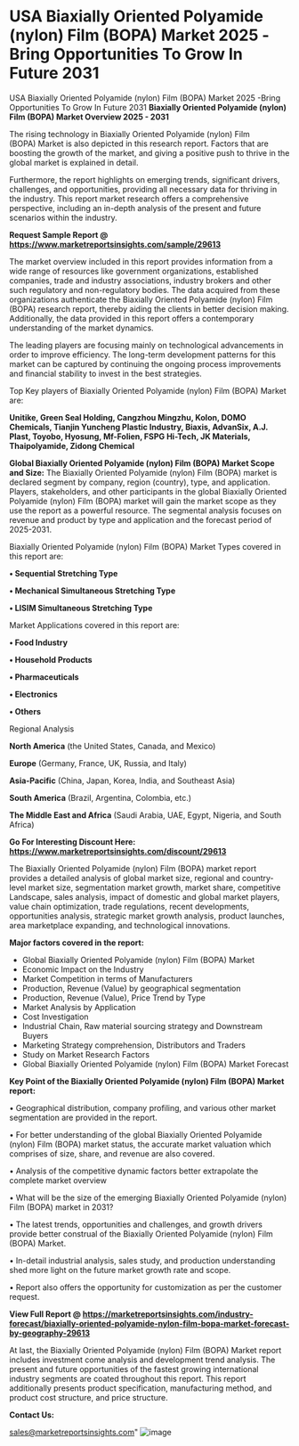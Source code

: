 # USA Biaxially Oriented Polyamide (nylon) Film (BOPA) Market 2025 -Bring Opportunities To Grow In Future 2031
 USA Biaxially Oriented Polyamide (nylon) Film (BOPA) Market 2025 -Bring Opportunities To Grow In Future 2031
<Strong> Biaxially Oriented Polyamide (nylon) Film (BOPA) Market Overview 2025 - 2031</strong>

The rising technology in Biaxially Oriented Polyamide (nylon) Film (BOPA) Market is also depicted in this research report. Factors that are boosting the growth of the market, and giving a positive push to thrive in the global market is explained in detail.

Furthermore, the report highlights on emerging trends, significant drivers, challenges, and opportunities, providing all necessary data for thriving in the industry. This report market research offers a comprehensive perspective, including an in-depth analysis of the present and future scenarios within the industry.

<strong>Request Sample Report @ <a href=https://www.marketreportsinsights.com/sample/29613>https://www.marketreportsinsights.com/sample/29613</a></strong>

The market overview included in this report provides information from a wide range of resources like government organizations, established companies, trade and industry associations, industry brokers and other such regulatory and non-regulatory bodies. The data acquired from these organizations authenticate the Biaxially Oriented Polyamide (nylon) Film (BOPA) research report, thereby aiding the clients in better decision making. Additionally, the data provided in this report offers a contemporary understanding of the market dynamics.

The leading players are focusing mainly on technological advancements in order to improve efficiency. The long-term development patterns for this market can be captured by continuing the ongoing process improvements and financial stability to invest in the best strategies.

Top Key players of Biaxially Oriented Polyamide (nylon) Film (BOPA) Market are:

<strong>Unitike, Green Seal Holding, Cangzhou Mingzhu, Kolon, DOMO Chemicals, Tianjin Yuncheng Plastic Industry, Biaxis, AdvanSix, A.J. Plast, Toyobo, Hyosung, Mf-Folien, FSPG Hi-Tech, JK Materials, Thaipolyamide, Zidong Chemical</strong>

<strong><b>Global Biaxially Oriented Polyamide (nylon) Film (BOPA) Market Scope and Size:</b></strong>
The Biaxially Oriented Polyamide (nylon) Film (BOPA) market is declared segment by company, region (country), type, and application. Players, stakeholders, and other participants in the global Biaxially Oriented Polyamide (nylon) Film (BOPA) market will gain the market scope as they use the report as a powerful resource. The segmental analysis focuses on revenue and product by type and application and the forecast period of 2025-2031.

Biaxially Oriented Polyamide (nylon) Film (BOPA) Market Types covered in this report are:

<strong>• Sequential Stretching Type

• Mechanical Simultaneous Stretching Type

• LISIM Simultaneous Stretching Type</strong>

Market Applications covered in this report are:

<strong>• Food Industry

• Household Products

• Pharmaceuticals

• Electronics

• Others</strong> 

Regional Analysis

<strong>North America</strong> (the United States, Canada, and Mexico)

<strong>Europe</strong> (Germany, France, UK, Russia, and Italy)

<strong>Asia-Pacific</strong> (China, Japan, Korea, India, and Southeast Asia)

<strong>South America</strong> (Brazil, Argentina, Colombia, etc.)

<strong>The Middle East and Africa</strong> (Saudi Arabia, UAE, Egypt, Nigeria, and South Africa)

<strong>Go For Interesting Discount Here: <a href=https://www.marketreportsinsights.com/discount/29613>https://www.marketreportsinsights.com/discount/29613</a></strong>

The Biaxially Oriented Polyamide (nylon) Film (BOPA) market report provides a detailed analysis of global market size, regional and country-level market size, segmentation market growth, market share, competitive Landscape, sales analysis, impact of domestic and global market players, value chain optimization, trade regulations, recent developments, opportunities analysis, strategic market growth analysis, product launches, area marketplace expanding, and technological innovations.

<strong><b>Major factors covered in the report:</b></strong>
<ul>
  <li>Global Biaxially Oriented Polyamide (nylon) Film (BOPA) Market </li>
  <li>Economic Impact on the Industry</li>
  <li>Market Competition in terms of Manufacturers</li>
  <li>Production, Revenue (Value) by geographical segmentation</li>
  <li>Production, Revenue (Value), Price Trend by Type</li>
  <li>Market Analysis by Application</li>
  <li>Cost Investigation</li>
  <li>Industrial Chain, Raw material sourcing strategy and Downstream Buyers</li>
  <li>Marketing Strategy comprehension, Distributors and Traders</li>
  <li>Study on Market Research Factors</li>
  <li>Global Biaxially Oriented Polyamide (nylon) Film (BOPA) Market Forecast</li>
</ul>

<strong><b>Key Point of the Biaxially Oriented Polyamide (nylon) Film (BOPA) Market report:</b></strong>

• Geographical distribution, company profiling, and various other market segmentation are provided in the report.

• For better understanding of the global Biaxially Oriented Polyamide (nylon) Film (BOPA) market status, the accurate market valuation which comprises of size, share, and revenue are also covered.

• Analysis of the competitive dynamic factors better extrapolate the complete market overview

• What will be the size of the emerging Biaxially Oriented Polyamide (nylon) Film (BOPA) market in 2031?

• The latest trends, opportunities and challenges, and growth drivers provide better construal of the Biaxially Oriented Polyamide (nylon) Film (BOPA) Market.

• In-detail industrial analysis, sales study, and production understanding shed more light on the future market growth rate and scope.

• Report also offers the opportunity for customization as per the customer request.

<strong><b>View Full Report @ <a href=https://marketreportsinsights.com/industry-forecast/biaxially-oriented-polyamide-nylon-film-bopa-market-forecast-by-geography-29613>https://marketreportsinsights.com/industry-forecast/biaxially-oriented-polyamide-nylon-film-bopa-market-forecast-by-geography-29613</a></b></strong>


At last, the Biaxially Oriented Polyamide (nylon) Film (BOPA) Market report includes investment come analysis and development trend analysis. The present and future opportunities of the fastest growing international industry segments are coated throughout this report. This report additionally presents product specification, manufacturing method, and product cost structure, and price structure.

<strong>Contact Us:</strong>

sales@marketreportsinsights.com"
![image](https://github.com/user-attachments/assets/f09c8b9f-e5e8-46e5-bb43-e91fe5e47b41)

